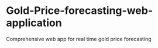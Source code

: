 # Gold-Price-forecasting-web-application
Comprehensive web app for real time gold price forecasting
